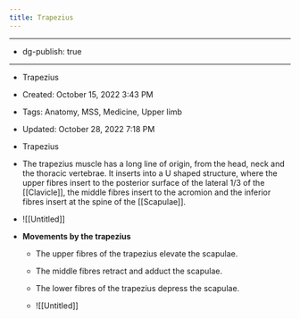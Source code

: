 ```yaml
---
title: Trapezius
---
```


- --

- dg-publish: true

- --

- Trapezius

- Created: October 15, 2022 3:43 PM

- Tags: Anatomy, MSS, Medicine, Upper limb

- Updated: October 28, 2022 7:18 PM

- Trapezius

- The trapezius muscle has a long line of origin, from the head, neck and the thoracic vertebrae. It inserts into a U shaped structure, where the upper fibres insert to the posterior surface of the lateral 1/3 of the [[Clavicle]], the middle fibres insert to the acromion and the inferior fibres insert at the spine of the [[Scapulae]].

- ![[Untitled]]

- ****************************************************Movements by the trapezius****************************************************
	 - The upper fibres of the trapezius elevate the scapulae.

	 - The middle fibres retract and adduct the scapulae.

	 - The lower fibres of the trapezius depress the scapulae.

	 - ![[Untitled]]
